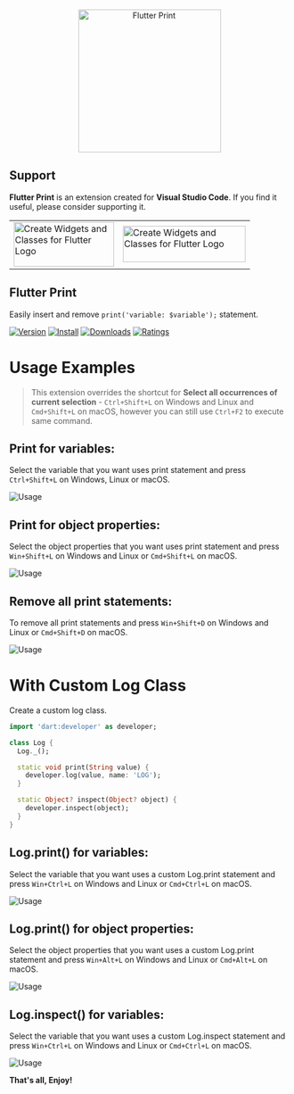 <p align="center">
  <br />
  <a title="Learn more about Flutter Print" href="https://github.com/ricardoemerson/flutter-print">
    <img src="https://raw.githubusercontent.com/ricardoemerson/flutter-print/master/images/cover-logo.png" alt="Flutter Print" width="256"  heigth="256"/>
    </a>
</p>

## Support

**Flutter Print** is an extension created for **Visual Studio Code**. If you find it useful, please consider supporting it.

<table align="center" width="100%" border="0">
  <tr>
    <td >
      <a title="PayPal" href="https://www.paypal.com/donate?hosted_button_id=X26H7L6AVMD96">
        <img src="https://raw.githubusercontent.com/ricardoemerson/create-flutter-widgets-and-classes/master/images/donate-with-paypal.png" alt="Create Widgets and Classes for Flutter Logo" width="180"  height="80"/>
      </a>
    </td>
    <td>
      <a title="Mercado Pago" href="https://mpago.la/1LvP93a">
        <img src="https://raw.githubusercontent.com/ricardoemerson/create-flutter-widgets-and-classes/master/images/donate-with-mercado-pago.png" alt="Create Widgets and Classes for Flutter Logo" width="220"  height="65"/>
      </a>
    </td>
  </tr>
</table>

## Flutter Print

Easily insert and remove `print('variable: $variable');` statement.

[![Version](https://vsmarketplacebadge.apphb.com/version/ricardo-emerson.flutter-print.svg)](https://marketplace.visualstudio.com/items?itemName=ricardo-emerson.flutter-print)
[![Install](https://vsmarketplacebadge.apphb.com/installs/ricardo-emerson.flutter-print.svg)](https://marketplace.visualstudio.com/items?itemName=ricardo-emerson.flutter-print)
[![Downloads](https://vsmarketplacebadge.apphb.com/downloads/ricardo-emerson.flutter-print.svg)](https://marketplace.visualstudio.com/items?itemName=ricardo-emerson.flutter-print)
[![Ratings](https://vsmarketplacebadge.apphb.com/rating-short/ricardo-emerson.flutter-print.svg)](https://marketplace.visualstudio.com/items?itemName=ricardo-emerson.flutter-print&ssr=false#review-details)


# Usage Examples

> This extension overrides the shortcut for **Select all occurrences of current selection** - `Ctrl+Shift+L` on Windows and Linux and `Cmd+Shift+L` on macOS, however you can still use `Ctrl+F2` to execute same command.

## Print for variables:

Select the variable that you want uses print statement and press `Ctrl+Shift+L` on Windows, Linux or macOS.

![Usage](images/print-variable.gif)


## Print for object properties:

Select the object properties that you want uses print statement and press `Win+Shift+L` on Windows and Linux or `Cmd+Shift+L` on macOS.

![Usage](images/print-object.gif)


## Remove all print statements:

To remove all print statements and press `Win+Shift+D` on Windows and Linux or `Cmd+Shift+D` on macOS.

![Usage](images/delete-log.gif)


# With Custom Log Class

Create a custom log class.

```dart
import 'dart:developer' as developer;

class Log {
  Log._();

  static void print(String value) {
    developer.log(value, name: 'LOG');
  }

  static Object? inspect(Object? object) {
    developer.inspect(object);
  }
}
```

## Log.print() for variables:

Select the variable that you want uses a custom Log.print statement and press `Win+Ctrl+L` on Windows and Linux or `Cmd+Ctrl+L` on macOS.

![Usage](images/log-print-variable.gif)


## Log.print() for object properties:

Select the object properties that you want uses a custom Log.print statement and press `Win+Alt+L` on Windows and Linux or `Cmd+Alt+L` on macOS.

![Usage](images/print-object.gif)


## Log.inspect() for variables:

Select the variable that you want uses a custom Log.inspect statement and press `Win+Ctrl+L` on Windows and Linux or `Cmd+Ctrl+L` on macOS.

![Usage](images/log-inspect.gif)


**That's all, Enjoy!**
